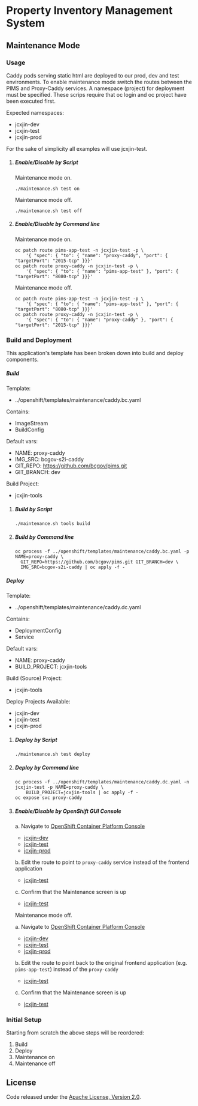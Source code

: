 # Property Inventory Management System

## Maintenance Mode

### Usage

Caddy pods serving static html are deployed to our prod, dev and test environments. To enable maintenance mode switch the routes between the PIMS and Proxy-Caddy services. A namespace (project) for deployment must be specified. These scrips require that oc login and oc project have been executed first.

Expected namespaces:

- jcxjin-dev
- jcxjin-test
- jcxjin-prod

For the sake of simplicity all examples will use jcxjin-test.

1. ##### Enable/Disable by Script

   Maintenance mode on.

   ```
   ./maintenance.sh test on
   ```

   Maintenance mode off.

   ```
   ./maintenance.sh test off
   ```

2. ##### Enable/Disable by Command line

   Maintenance mode on.

   ```
   oc patch route pims-app-test -n jcxjin-test -p \
       '{ "spec": { "to": { "name": "proxy-caddy", "port": { "targetPort": "2015-tcp" }}}'
   oc patch route proxy-caddy -n jcxjin-test -p \
       '{ "spec": { "to": { "name": "pims-app-test" }, "port": { "targetPort": "8080-tcp" }}}'
   ```

   Maintenance mode off.

   ```
   oc patch route pims-app-test -n jcxjin-test -p \
       '{ "spec": { "to": { "name": "pims-app-test" }, "port": { "targetPort": "8080-tcp" }}}'
   oc patch route proxy-caddy -n jcxjin-test -p \
       '{ "spec": { "to": { "name": "proxy-caddy" }, "port": { "targetPort": "2015-tcp" }}}'
   ```

### Build and Deployment

This application's template has been broken down into build and deploy components.

##### Build

Template:

- ../openshift/templates/maintenance/caddy.bc.yaml

Contains:

- ImageStream
- BuildConfig

Default vars:

- NAME: proxy-caddy
- IMG_SRC: bcgov-s2i-caddy
- GIT_REPO: https://github.com/bcgov/pims.git
- GIT_BRANCH: dev

Build Project:

- jcxjin-tools

1. ##### Build by Script

   ```
   ./maintenance.sh tools build
   ```

2. ##### Build by Command line

   ```
   oc process -f ../openshift/templates/maintenance/caddy.bc.yaml -p NAME=proxy-caddy \
     GIT_REPO=https://github.com/bcgov/pims.git GIT_BRANCH=dev \
     IMG_SRC=bcgov-s2i-caddy | oc apply -f -

   ```

##### Deploy

Template:

- ../openshift/templates/maintenance/caddy.dc.yaml

Contains:

- DeploymentConfig
- Service

Default vars:

- NAME: proxy-caddy
- BUILD_PROJECT: jcxjin-tools

Build (Source) Project:

- jcxjin-tools

Deploy Projects Available:

- jcxjin-dev
- jcxjin-test
- jcxjin-prod

1. ##### Deploy by Script

   ```
   ./maintenance.sh test deploy
   ```

2. ##### Deploy by Command line

   ```
   oc process -f ../openshift/templates/maintenance/caddy.dc.yaml -n jcxjin-test -p NAME=proxy-caddy \
       BUILD_PROJECT=jcxjin-tools | oc apply -f -
   oc expose svc proxy-caddy
   ```

3. ##### Enable/Disable by OpenShift GUI Console

   a. Navigate to [OpenShift Container Platform Console](https://console.pathfinder.gov.bc.ca:8443/console/)

   - [jcxjin-dev](https://console.pathfinder.gov.bc.ca:8443/console/project/jcxjin-dev/browse/routes)
   - [jcxjin-test](https://console.pathfinder.gov.bc.ca:8443/console/project/jcxjin-test/browse/routes)
   - [jcxjin-prod](https://console.pathfinder.gov.bc.ca:8443/console/project/jcxjin-prod/browse/routes)

   b. Edit the route to point to `proxy-caddy` service instead of the frontend application

   - [jcxjin-test](https://console.pathfinder.gov.bc.ca:8443/console/project/jcxjin-test/edit/routes/pims-app-test)

   c. Confirm that the Maintenance screen is up

   - [jcxjin-test](https://pims-test.pathfinder.gov.bc.ca/)

   Maintenance mode off.

   a. Navigate to [OpenShift Container Platform Console](https://console.pathfinder.gov.bc.ca:8443/console/)

   - [jcxjin-dev](https://console.pathfinder.gov.bc.ca:8443/console/project/jcxjin-dev/browse/routes)
   - [jcxjin-test](https://console.pathfinder.gov.bc.ca:8443/console/project/jcxjin-test/browse/routes)
   - [jcxjin-prod](https://console.pathfinder.gov.bc.ca:8443/console/project/jcxjin-prod/browse/routes)

   b. Edit the route to point back to the original frontend application (e.g. `pims-app-test`) instead of the `proxy-caddy`

   - [jcxjin-test](https://console.pathfinder.gov.bc.ca:8443/console/project/jcxjin-test/edit/routes/pims-app-test)

   c. Confirm that the Maintenance screen is up

   - [jcxjin-test](https://pims-test.pathfinder.gov.bc.ca/)

### Initial Setup

Starting from scratch the above steps will be reordered:

1. Build
2. Deploy
3. Maintenance on
4. Maintenance off

## License

Code released under the [Apache License, Version 2.0](https://github.com/bcgov/pims/blob/master/LICENSE).
